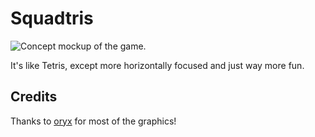 # Squadtris

![Concept mockup of the game.](https://raw.github.com/shrt/Fruitless/master/Games/Squadtris/mockup.png)

It's like Tetris, except more horizontally focused and just way more fun.

## Credits

Thanks to [oryx](http://forums.tigsource.com/index.php?topic=8970.0) for most of the graphics!